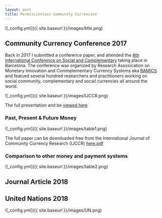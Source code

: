 ```yaml
---
layout: post
title: Permissionless Community Currencies
---
```


![_config.yml]({{ site.baseurl }}/images/title.png)



## Community Currency Conference 2017

Back in 2017 I submitted a conference paper, and attended the [4th International Conference on Social and Complementary](https://ijccr.net/2016/08/27/iv-international-conference-on-social-and-complementary-currencies-10-14-may-2017/) taking place in Barcelona. The conference was organized by Research Assosication on Monetary Innovation and Commplementary Currency Systems aka [RAMICS](https://ramics.org/barcelona2017/) and featued several hundred researchers and practitioners working on social community, complementary and socail currencies all around the world.


![_config.yml]({{ site.baseurl }}/images/IJCCR.png)
 
The full presentation and be [viewed here](https://www.youtube.com/results?search_query=trustlines+network) 


### Past, Present & Future Money

![_config.yml]({{ site.baseurl }}/images/table1.png)



The full paper can be downloaded free from the International Journal of Community Currency Research (IJCCR) [here.pdf](https://ijccr.files.wordpress.com/2018/09/71-84-ijccr-2018-summer-friis-glaser1.pdf)

### Comparison to other money and payment systems


![_config.yml]({{ site.baseurl }}/images/table2.png)


## Journal Article 2018


## United Nations 2018


![_config.yml]({{ site.baseurl }}/images/UN.png)
